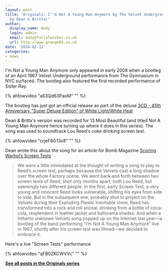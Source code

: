 ```yaml
---
layout: post
title: 'Originals: I''m Not A Young Man Anymore by The Velvet Underground (covered
  by Dean & Britta)'
author:
  display_name: Andy
  login: admin
  email: andy@fullofwishes.co.uk
  url: http://www.grange85.co.uk
date: '2014-02-12'
categories:
- news
---
```

<p>I'm Not a Young Man Anymore only appeared in early 2008 when a bootleg of an April 1967 Velvet Underground performance from The Gymnasium in NYC surfaced. The bootleg also featured the first recorded performance of Sister Ray.<br />
</p>
{% ahfowvideo "a63Qd63PaoM" "" %}
<p>The bootleg has just got an official release as part of the deluxe <a href="http://www.amazon.com/gp/product/B00FH3UI66/ref=as_li_ss_tl?ie=UTF8&camp=1789&creative=390957&creativeASIN=B00FH3UI66&linkCode=as2&tag=aheadfullofwi-20">3CD - 45th Anniversary "Super Deluxe Edition" of White Light/White Heat</a></p>
<p>Dean & Britta's version was recorded for 13 Most Beautiful (and titled Not A Young Man Anymore hence turning up where it does in this series). The song was used to soundtrack Lou Reed's coke drinking screen test.<br />
</p>
{% ahfowvideo "crjeF8G13x8" "" %}
<p>Dean wrote this about the song for an article for Bomb Magazine <a href="http://bombsite.com/issues/999/articles/3326">Scoring Warhol’s Screen Tests</a></p>
<blockquote><p>We were a little intimidated at the thought of writing a song to play to Reed’s screen test, perhaps because the Velvets cast a long shadow over the whole Factory scene. We went back and forth between two screen tests of Reed, shot only months apart, both Lou Reed, but seemingly two different people. In the first, early Screen Test, a very young and innocent Reed looks vulnerable, shifting his eyes from side to side. But in the subsequent one, probably shot to project on the Velvets during their Exploding PIastic Inevitable show, Reed has transformed into a rock and roll animal, drinking from a bottle of coca-cola, resplendent in leather jacket and ballorama shades. And when a hitherto unknown Velvets song popped up on the Internet last year—a bootleg of the band performing “I’m Not A Young Man Anymore” live in 1967, shortly after his screen test was filmed—we decided to embrace it.</p></blockquote>
<p>Here's a live "Screen Tests" performance<br />
</p>
{% ahfowvideo "qFB0ZKCWVVc" "" %}
<p><strong><a href="/category/originals/" title="List: Originals">See all posts in the Originals series</a></strong></p>

